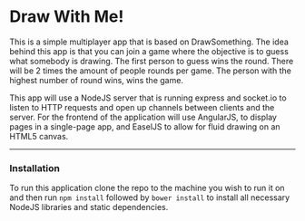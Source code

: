 # Draw With Me!
This is a simple multiplayer app that is based on DrawSomething. The idea behind this app is that you can join a game where the objective is to guess what somebody is drawing. The first person to guess wins the round. There will be 2 times the amount of people rounds per game. The person with the highest number of round wins, wins the game. 

This app will use a NodeJS server that is running express and socket.io to listen to HTTP requests and open up channels between clients and the server. For the frontend of the application will use AngularJS, to display pages in a single-page app, and EaselJS to allow for fluid drawing on an HTML5 canvas.

* * *

### Installation

To run this application clone the repo to the machine you wish to run it on and then run `npm install` followed by `bower install` to install all necessary NodeJS libraries and static dependencies.
